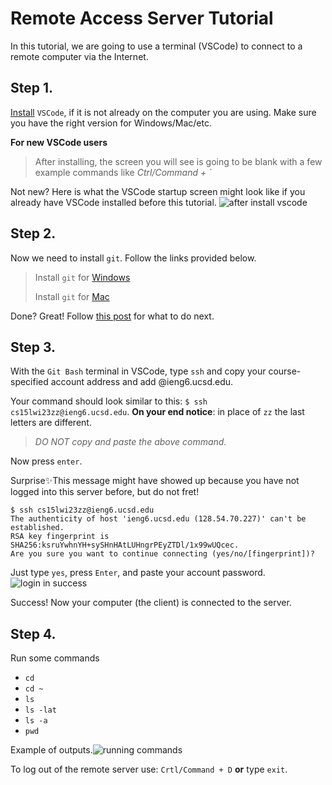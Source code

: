 Remote Access Server Tutorial 
=============================
In this tutorial, we are going to use a terminal (VSCode) to connect to a remote computer via the Internet.  

## Step 1. 
[Install](https://code.visualstudio.com/) `VSCode`, if it is not already on the computer you are using. Make sure you have the right version for Windows/Mac/etc.

**For new VSCode users**

> After installing, the screen you will see is going to be blank with a few example commands like *Ctrl/Command + `*

Not new? Here is what the VSCode startup screen might look like if you already have VSCode installed before this tutorial. 
![after install vscode](https://user-images.githubusercontent.com/120623425/212242718-5a5d146b-f744-4a64-9189-af575040fe81.png)




## Step 2.
Now we need to install `git`. Follow the links provided below.

> Install `git` for [Windows](https://github.com/git-guides/install-git#install-git-on-windows)
>
> Install `git` for [Mac](https://github.com/git-guides/install-git#install-git-on-mac)

Done? Great! Follow [this post](https://stackoverflow.com/a/50527994) for what to do next.  

## Step 3. 
With the `Git Bash` terminal in VSCode, type `ssh` and copy your course-specified account address and add @ieng6.ucsd.edu.

Your command should look similar to this: `$ ssh cs15lwi23zz@ieng6.ucsd.edu`. **On your end notice**: in place of `zz` the last letters are different.  

> *DO NOT copy and paste the above command.*

Now press `enter`. 

Surprise✨This message might have showed up because you have not logged into this server before, but do not fret!

```
$ ssh cs15lwi23zz@ieng6.ucsd.edu
The authenticity of host 'ieng6.ucsd.edu (128.54.70.227)' can't be established.
RSA key fingerprint is SHA256:ksruYwhnYH+sySHnHAtLUHngrPEyZTDl/1x99wUQcec.
Are you sure you want to continue connecting (yes/no/[fingerprint])? 
```
Just type `yes`, press `Enter`, and paste your account password.  
![login in success](https://user-images.githubusercontent.com/120623425/212242385-fcbb5a6d-c2f4-4eaf-badd-d71536346feb.png)

Success! Now your computer (the client) is connected to the server. 

## Step 4. 
Run some commands

- `cd`
- `cd ~`
- `ls`
- `ls -lat`
- `ls -a`
- `pwd`

Example of outputs.![running commands](https://user-images.githubusercontent.com/120623425/212244719-59d8f50c-a7a7-47c9-b8cf-8cbc5cc9e962.png)

To log out of the remote server use: `Crtl/Command + D` **or** type `exit`.

